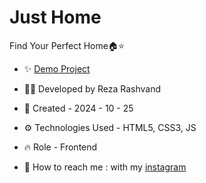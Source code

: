 # Just Home

Find Your Perfect Home🏠⭐

- ✨ [Demo Project](https://reza-developer01.github.io/CarRent/)

- 👨‍💻 Developed by Reza Rashvand

- 📅 Created - 2024 - 10 - 25

- ⚙️ Technologies Used - HTML5, CSS3, JS

- 🔥 Role - Frontend

- 🤝 How to reach me : with my [instagram](https://www.instagram.com/amirreza_rashvand_developer)
